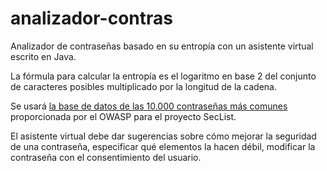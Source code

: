 # analizador-contras
Analizador de contraseñas basado en su entropía con un asistente virtual escrito en Java.

La fórmula para calcular la entropía es el logaritmo en base 2 del conjunto de caracteres posibles multiplicado por la longitud de la cadena.

Se usará [la base de datos de las 10.000 contraseñas más comunes](https://github.com/danielmiessler/SecLists/blob/master/Passwords/Common-Credentials/10-million-password-list-top-10000.txt) proporcionada por el OWASP para el proyecto SecList.

El asistente virtual debe dar sugerencias sobre cómo mejorar la seguridad de una contraseña, especificar qué elementos la hacen débil, modificar la contraseña con el consentimiento del usuario.
